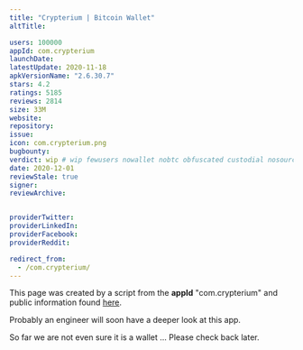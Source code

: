 ```yaml
---
title: "Crypterium | Bitcoin Wallet"
altTitle: 

users: 100000
appId: com.crypterium
launchDate: 
latestUpdate: 2020-11-18
apkVersionName: "2.6.30.7"
stars: 4.2
ratings: 5185
reviews: 2814
size: 33M
website: 
repository: 
issue: 
icon: com.crypterium.png
bugbounty: 
verdict: wip # wip fewusers nowallet nobtc obfuscated custodial nosource nonverifiable reproducible bounty defunct
date: 2020-12-01
reviewStale: true
signer: 
reviewArchive:


providerTwitter: 
providerLinkedIn: 
providerFacebook: 
providerReddit: 

redirect_from:
  - /com.crypterium/
---
```



This page was created by a script from the **appId** "com.crypterium" and public
information found
[here](https://play.google.com/store/apps/details?id=com.crypterium).

Probably an engineer will soon have a deeper look at this app.

So far we are not even sure it is a wallet ... Please check back later.